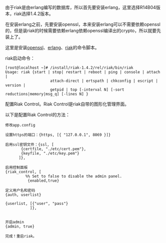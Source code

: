由于riak是由erlang编写的数据库，所以首先要安装erlang，这里选择R14B04版本，riak选择1.4.2版本。

在安装erlang之前，先要安装openssl，本来安装erlang可以不需要依赖openssl的，但是装riak的时候需要依赖erlang依赖openssl编译出的crypto，所以就要先装上了。

这里是安装[openssl](https://github.com/ruanzhijun/share/blob/master/shell/install-erlang.sh)、[erlang](https://github.com/ruanzhijun/share/blob/master/shell/install-erlang.sh)、[riak](https://github.com/ruanzhijun/share/blob/master/shell/install-riak.sh)的命令脚本。

riak启动命令：
```
[root@localhost ~]# /install/riak-1.4.2/rel/riak/bin/riak
Usage: riak {start | stop| restart | reboot | ping | console | attach | 
                    attach-direct | ertspath | chkconfig | escript | version | 
                    getpid | top [-interval N] [-sort reductions|memory|msg_q] [-lines N] }
```

配置Riak Control。Riak Control是riak自带的图形化管理界面。

以下是配置Riak Control的方法：

```
修改app.config

设置https的端口：{https, [{ "127.0.0.1", 8069 }]}

启用ssl密钥文件：{ssl, [
       {certfile, "./etc/cert.pem"},
       {keyfile, "./etc/key.pem"}
      ]},
	  
启用控制面板
{riak_control, [
         %% Set to false to disable the admin panel.
          {enabled,true}

定义用户名和密码
{auth, userlist}

{userlist, [{"user", "pass"}
           ]},
		   
		
开启admin		
{admin, true}

完成！重启riak。
```